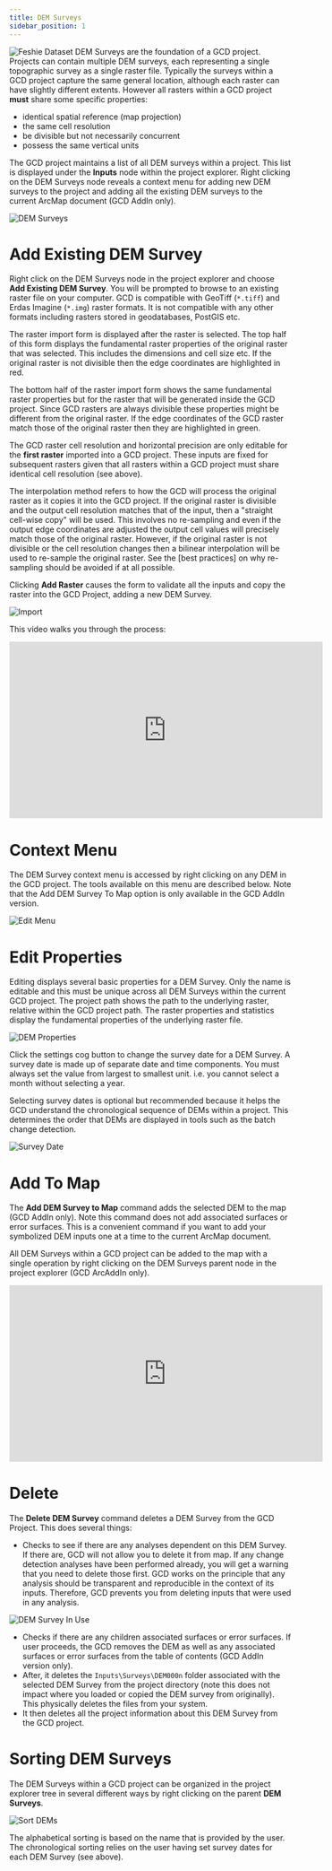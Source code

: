 ```yaml
---
title: DEM Surveys
sidebar_position: 1
---
```


![Feshie Dataset](/img/datasets/feshie_200h.png)
DEM Surveys are the foundation of a GCD project. Projects can contain multiple DEM surveys, each representing a single topographic survey as a single raster file. Typically the surveys within a GCD project capture the same general location, although each raster can have slightly different extents. However all rasters within a GCD project **must** share some specific properties:

* identical spatial reference (map projection)
* the same cell resolution
* be divisible but not necessarily concurrent
* possess the same vertical units

The GCD project maintains a list of all DEM surveys within a project. This list is displayed under the **Inputs** node within the project explorer. Right clicking on the DEM Surveys node reveals a context menu for adding new DEM surveys to the project and adding all the existing DEM surveys to the current ArcMap document (GCD AddIn only).

![DEM Surveys](/img/CommandRefs/00_ProjectExplorer/inputs/dem-surveys/dem-surveys.png)

# Add Existing DEM Survey

Right click on the DEM Surveys node in the project explorer and choose **Add Existing DEM Survey**. You will be prompted to browse to an existing raster file on your computer. GCD is compatible with GeoTiff (`*.tiff`) and Erdas Imagine (`*.img`) raster formats. It is not compatible with any other formats including rasters stored in geodatabases, PostGIS etc. 

The raster import form is displayed after the raster is selected. The top half of this form displays the fundamental raster properties of the original raster that was selected. This includes the dimensions and cell size etc. If the original raster is not divisible then the edge coordinates are highlighted in red.

The bottom half of the raster import form shows the same fundamental raster properties but for the raster that will be generated inside the GCD project. Since GCD rasters are always divisible these properties might be different from the original raster. If the edge coordinates of the GCD raster match those of the original raster then they are highlighted in green.

The GCD raster cell resolution and horizontal precision are only editable for the **first raster** imported into a GCD project. These inputs are fixed for subsequent rasters given that all rasters within a GCD project must share identical cell resolution (see above).

The interpolation method refers to how the GCD will process the original raster as it copies it into the GCD project. If the original raster is divisible and the output cell resolution matches that of the input, then a "straight cell-wise copy" will be used. This involves no re-sampling and even if the output edge coordinates are adjusted the output cell values will precisely match those of the original raster. However, if the original raster is not divisible or the cell resolution changes then a bilinear interpolation will be used to re-sample the original raster. See the [best practices] on why re-sampling should be avoided if at all possible.

Clicking **Add Raster** causes the form to validate all the inputs and copy the raster into the GCD Project, adding a new DEM Survey.

![Import](/img/CommandRefs/00_ProjectExplorer/inputs/dem-surveys/import-dem.png)

This video walks you through the process:


<iframe width="560" height="315" src="https://www.youtube.com/embed/JMmf8xFgMug?rel=0" frameborder="0" allow="autoplay; encrypted-media" allowfullscreen></iframe>

# Context Menu

The DEM Survey context menu is accessed by right clicking on any DEM in the GCD project. The tools available on this menu are described below. Note that the Add DEM Survey To Map option is only available in the GCD AddIn version.

![Edit Menu](/img/CommandRefs/00_ProjectExplorer/inputs/dem-surveys/dem-menu-edit.png)

# Edit Properties

Editing displays several basic properties for a DEM Survey. Only the name is editable and this must be unique across all DEM Surveys within the current GCD project. The project path shows the path to the underlying raster, relative within the GCD project path. The raster properties and statistics display the fundamental properties of the underlying raster file.

![DEM Properties](/img/CommandRefs/00_ProjectExplorer/inputs/dem-surveys/dem-properties.png)

Click the settings cog button to change the survey date for a DEM Survey. A survey date is made up of separate date and time components. You must always set the value from largest to smallest unit. i.e. you cannot select a month without selecting a year. 

Selecting survey dates is optional but recommended because it helps the GCD understand the chronological sequence of DEMs within a project. This determines the order that DEMs are displayed in tools such as the batch change detection.

![Survey Date](/img/CommandRefs/00_ProjectExplorer/inputs/dem-surveys/survey-date.png)

# Add To Map

The **Add DEM Survey to Map** command adds the selected DEM to the map (GCD AddIn only). Note this command does not add associated surfaces or error surfaces. This is a convenient command if you want to add your symbolized DEM inputs one at a time to the current ArcMap document. 

All DEM Surveys within a GCD project can be added to the map with a single operation by right clicking on the DEM Surveys parent node in the project explorer (GCD ArcAddIn only).


<iframe width="560" height="315" src="https://www.youtube.com/embed/dAgkkCwc3kA?rel=0" frameborder="0" allow="autoplay; encrypted-media" allowfullscreen></iframe>

# Delete

The **Delete DEM Survey** command deletes a DEM Survey from the GCD Project. This does several things:

- Checks to see if there are any analyses dependent on this DEM Survey. If there are, GCD will not allow you to delete it from map. If any change detection analyses have been performed already, you will get a warning that you need to delete those first. GCD works on the principle that any analysis should be transparent and reproducible in the context of its inputs. Therefore, GCD prevents you from deleting inputs that were used in any analysis. 

![DEM Survey In Use](/img/CommandRefs/00_ProjectExplorer/inputs/dem-surveys/dem-in-use.png)

* Checks if there are any children associated surfaces or error surfaces. If user proceeds, the GCD removes the DEM as well as any associated surfaces or error surfaces from the table of contents (GCD AddIn version only).
* After, it deletes the `Inputs\Surveys\DEM000n` folder associated with the selected DEM Survey from the project directory (note this does not impact where you loaded or copied the DEM survey from originally). This physically deletes the files from your system.
* It then deletes all the project information about this DEM Survey from the GCD project.

# Sorting DEM Surveys

The DEM Surveys within a GCD project can be organized in the project explorer tree in several different ways by right clicking on the parent **DEM Surveys**.

![Sort DEMs](/img/CommandRefs/00_ProjectExplorer/inputs/dem-surveys/sort-dems.png)

The alphabetical sorting is based on the name that is provided by the user. The chronological sorting relies on the user having set survey dates for each DEM Survey (see above).
